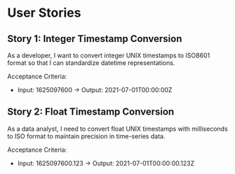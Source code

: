 # User Stories

## Story 1: Integer Timestamp Conversion
As a developer, I want to convert integer UNIX timestamps to ISO8601 format so that I can standardize datetime representations.

Acceptance Criteria:
- Input: 1625097600 → Output: 2021-07-01T00:00:00Z

## Story 2: Float Timestamp Conversion
As a data analyst, I need to convert float UNIX timestamps with milliseconds to ISO format to maintain precision in time-series data.

Acceptance Criteria:
- Input: 1625097600.123 → Output: 2021-07-01T00:00:00.123Z